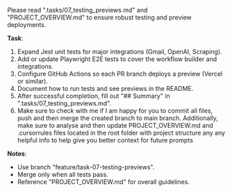 Please read ".tasks/07_testing_previews.md" and "PROJECT_OVERVIEW.md" to ensure robust testing and preview deployments.

**Task**:
1. Expand Jest unit tests for major integrations (Gmail, OpenAI, Scraping).
2. Add or update Playwright E2E tests to cover the workflow builder and integrations.
3. Configure GitHub Actions so each PR branch deploys a preview (Vercel or similar).
4. Document how to run tests and see previews in the README.
5. After successful completion, fill out "## Summary" in ".tasks/07_testing_previews.md".
6. Make sure to check with me if I am happy for you to commit all files, push and then merge the created branch to main branch. Additionally, make sure to analyse and then update PROJECT_OVERVIEW.md and .cursorrules files located in the root folder with project structure any any helpful info to help give you better context for future prompts

**Notes**:
- Use branch "feature/task-07-testing-previews".
- Merge only when all tests pass.
- Reference "PROJECT_OVERVIEW.md" for overall guidelines.
